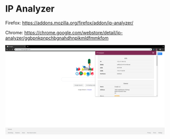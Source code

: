 # IP Analyzer

Firefox: https://addons.mozilla.org/firefox/addon/ip-analyzer/

Chrome: https://chrome.google.com/webstore/detail/ip-analyzer/ggbpnkpnpchbgnahdhnpikmldfmmkfom

![screenshot](screenshot.png)
